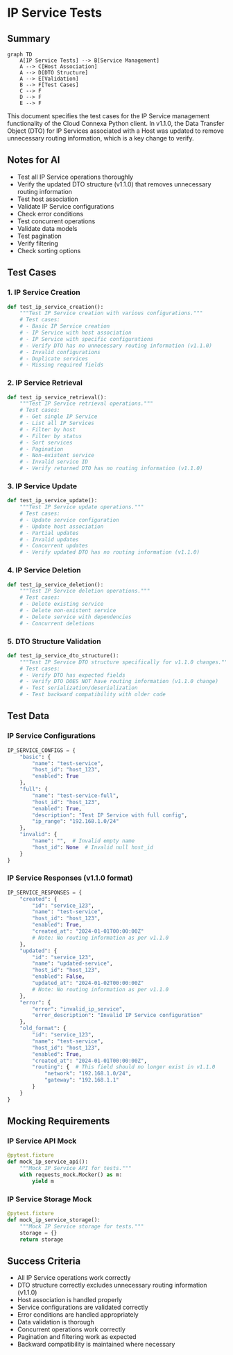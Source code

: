 # IP Service Tests

## Summary
```mermaid
graph TD
    A[IP Service Tests] --> B[Service Management]
    A --> C[Host Association]
    A --> D[DTO Structure]
    A --> E[Validation]
    B --> F[Test Cases]
    C --> F
    D --> F
    E --> F
```

This document specifies the test cases for the IP Service management functionality of the Cloud Connexa Python client. In v1.1.0, the Data Transfer Object (DTO) for IP Services associated with a Host was updated to remove unnecessary routing information, which is a key change to verify.

## Notes for AI
- Test all IP Service operations thoroughly
- Verify the updated DTO structure (v1.1.0) that removes unnecessary routing information
- Test host association
- Validate IP Service configurations
- Check error conditions
- Test concurrent operations
- Validate data models
- Test pagination
- Verify filtering
- Check sorting options

## Test Cases

### 1. IP Service Creation
```python
def test_ip_service_creation():
    """Test IP Service creation with various configurations."""
    # Test cases:
    # - Basic IP Service creation
    # - IP Service with host association
    # - IP Service with specific configurations
    # - Verify DTO has no unnecessary routing information (v1.1.0)
    # - Invalid configurations
    # - Duplicate services
    # - Missing required fields
```

### 2. IP Service Retrieval
```python
def test_ip_service_retrieval():
    """Test IP Service retrieval operations."""
    # Test cases:
    # - Get single IP Service
    # - List all IP Services
    # - Filter by host
    # - Filter by status
    # - Sort services
    # - Pagination
    # - Non-existent service
    # - Invalid service ID
    # - Verify returned DTO has no routing information (v1.1.0)
```

### 3. IP Service Update
```python
def test_ip_service_update():
    """Test IP Service update operations."""
    # Test cases:
    # - Update service configuration
    # - Update host association
    # - Partial updates
    # - Invalid updates
    # - Concurrent updates
    # - Verify updated DTO has no routing information (v1.1.0)
```

### 4. IP Service Deletion
```python
def test_ip_service_deletion():
    """Test IP Service deletion operations."""
    # Test cases:
    # - Delete existing service
    # - Delete non-existent service
    # - Delete service with dependencies
    # - Concurrent deletions
```

### 5. DTO Structure Validation
```python
def test_ip_service_dto_structure():
    """Test IP Service DTO structure specifically for v1.1.0 changes."""
    # Test cases:
    # - Verify DTO has expected fields
    # - Verify DTO DOES NOT have routing information (v1.1.0 change)
    # - Test serialization/deserialization
    # - Test backward compatibility with older code
```

## Test Data

### IP Service Configurations
```python
IP_SERVICE_CONFIGS = {
    "basic": {
        "name": "test-service",
        "host_id": "host_123",
        "enabled": True
    },
    "full": {
        "name": "test-service-full",
        "host_id": "host_123",
        "enabled": True,
        "description": "Test IP Service with full config",
        "ip_range": "192.168.1.0/24"
    },
    "invalid": {
        "name": "",  # Invalid empty name
        "host_id": None  # Invalid null host_id
    }
}
```

### IP Service Responses (v1.1.0 format)
```python
IP_SERVICE_RESPONSES = {
    "created": {
        "id": "service_123",
        "name": "test-service",
        "host_id": "host_123",
        "enabled": True,
        "created_at": "2024-01-01T00:00:00Z"
        # Note: No routing information as per v1.1.0
    },
    "updated": {
        "id": "service_123",
        "name": "updated-service",
        "host_id": "host_123",
        "enabled": False,
        "updated_at": "2024-01-02T00:00:00Z"
        # Note: No routing information as per v1.1.0
    },
    "error": {
        "error": "invalid_ip_service",
        "error_description": "Invalid IP Service configuration"
    },
    "old_format": {
        "id": "service_123",
        "name": "test-service",
        "host_id": "host_123",
        "enabled": True,
        "created_at": "2024-01-01T00:00:00Z",
        "routing": {  # This field should no longer exist in v1.1.0
            "network": "192.168.1.0/24",
            "gateway": "192.168.1.1"
        }
    }
}
```

## Mocking Requirements

### IP Service API Mock
```python
@pytest.fixture
def mock_ip_service_api():
    """Mock IP Service API for tests."""
    with requests_mock.Mocker() as m:
        yield m
```

### IP Service Storage Mock
```python
@pytest.fixture
def mock_ip_service_storage():
    """Mock IP Service storage for tests."""
    storage = {}
    return storage
```

## Success Criteria
- All IP Service operations work correctly
- DTO structure correctly excludes unnecessary routing information (v1.1.0)
- Host association is handled properly
- Service configurations are validated correctly
- Error conditions are handled appropriately
- Data validation is thorough
- Concurrent operations work correctly
- Pagination and filtering work as expected
- Backward compatibility is maintained where necessary 